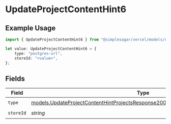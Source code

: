# UpdateProjectContentHint6

## Example Usage

```typescript
import { UpdateProjectContentHint6 } from "@simplesagar/vercel/models/updateprojectop.js";

let value: UpdateProjectContentHint6 = {
    type: "postgres-url",
    storeId: "<value>",
};
```

## Fields

| Field                                                                                                                                                                        | Type                                                                                                                                                                         | Required                                                                                                                                                                     | Description                                                                                                                                                                  |
| ---------------------------------------------------------------------------------------------------------------------------------------------------------------------------- | ---------------------------------------------------------------------------------------------------------------------------------------------------------------------------- | ---------------------------------------------------------------------------------------------------------------------------------------------------------------------------- | ---------------------------------------------------------------------------------------------------------------------------------------------------------------------------- |
| `type`                                                                                                                                                                       | [models.UpdateProjectContentHintProjectsResponse200ApplicationJSONResponseBodyType](../models/updateprojectcontenthintprojectsresponse200applicationjsonresponsebodytype.md) | :heavy_check_mark:                                                                                                                                                           | N/A                                                                                                                                                                          |
| `storeId`                                                                                                                                                                    | *string*                                                                                                                                                                     | :heavy_check_mark:                                                                                                                                                           | N/A                                                                                                                                                                          |